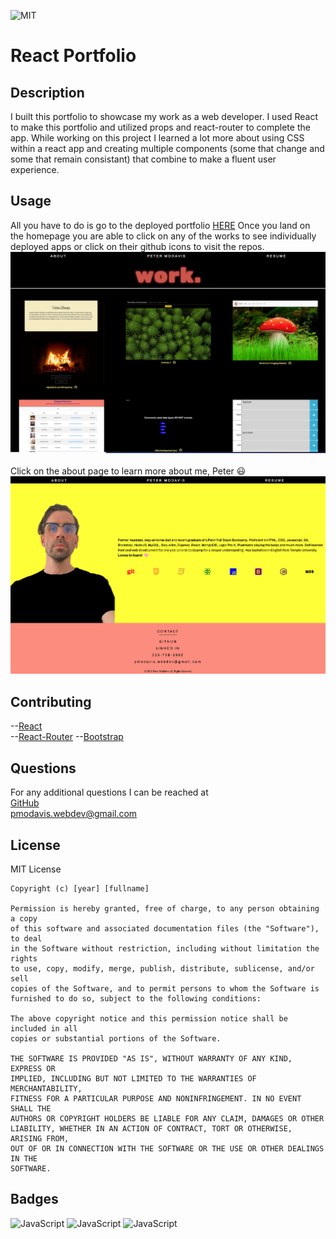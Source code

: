 ![MIT](https://img.shields.io/badge/LICENSE-MIT-green)

# React Portfolio

## Description

I built this portfolio to showcase my work as a web developer. I used React to make this portfolio and utilized props and react-router to complete the app. While working on this project I learned a lot more about using CSS within a react app and creating multiple components (some that change and some that remain consistant) that combine to make a fluent user experience.

## Usage

All you have to do is go to the deployed portfolio [HERE]()
Once you land on the homepage you are able to click on any of the works to see individually deployed apps or click on their github icons to visit the repos.
![homepage](./public/images/homepage.png)
<br/>
<br/>
Click on the about page to learn more about me, Peter 😃
<br/>
![about](./public/images/about.png)

## Contributing

--[React](https://reactjs.org/)</br>
--[React-Router](https://reactrouter.com/)
--[Bootstrap](https://getbootstrap.com/)

## Questions

For any additional questions I can be reached at </br>[GitHub](https://github.com/PeterMoDavis)</br> pmodavis.webdev@gmail.com

## License

MIT License

    Copyright (c) [year] [fullname]

    Permission is hereby granted, free of charge, to any person obtaining a copy
    of this software and associated documentation files (the "Software"), to deal
    in the Software without restriction, including without limitation the rights
    to use, copy, modify, merge, publish, distribute, sublicense, and/or sell
    copies of the Software, and to permit persons to whom the Software is
    furnished to do so, subject to the following conditions:

    The above copyright notice and this permission notice shall be included in all
    copies or substantial portions of the Software.

    THE SOFTWARE IS PROVIDED "AS IS", WITHOUT WARRANTY OF ANY KIND, EXPRESS OR
    IMPLIED, INCLUDING BUT NOT LIMITED TO THE WARRANTIES OF MERCHANTABILITY,
    FITNESS FOR A PARTICULAR PURPOSE AND NONINFRINGEMENT. IN NO EVENT SHALL THE
    AUTHORS OR COPYRIGHT HOLDERS BE LIABLE FOR ANY CLAIM, DAMAGES OR OTHER
    LIABILITY, WHETHER IN AN ACTION OF CONTRACT, TORT OR OTHERWISE, ARISING FROM,
    OUT OF OR IN CONNECTION WITH THE SOFTWARE OR THE USE OR OTHER DEALINGS IN THE
    SOFTWARE.

## Badges

![JavaScript](https://img.shields.io/badge/Javascript-73.4%25-yellow)
![JavaScript](https://img.shields.io/badge/CSS-5.4%25-red)
![JavaScript](https://img.shields.io/badge/HTML-21.2%25-green)
